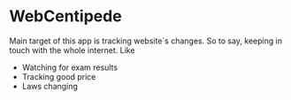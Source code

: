 # WebCentipede
Main target of this app is tracking website`s changes. So to say, keeping in touch with the whole internet.
Like 
- Watching for exam results
- Tracking good price
- Laws changing
